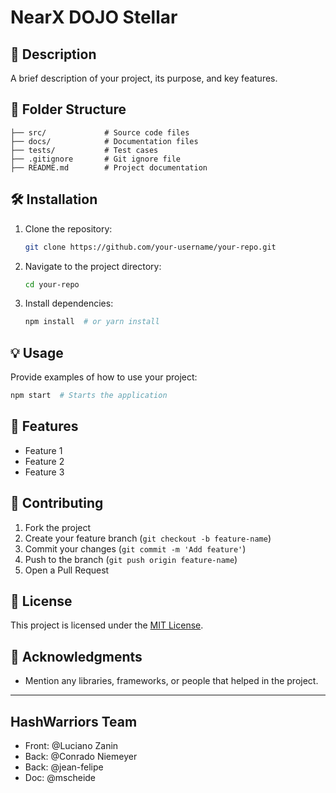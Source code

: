# NearX DOJO Stellar

## 🚀 Description
A brief description of your project, its purpose, and key features.

## 📂 Folder Structure
```
├── src/             # Source code files
├── docs/            # Documentation files
├── tests/           # Test cases
├── .gitignore       # Git ignore file
├── README.md        # Project documentation
```

## 🛠️ Installation
1. Clone the repository:
   ```bash
   git clone https://github.com/your-username/your-repo.git
   ```
2. Navigate to the project directory:
   ```bash
   cd your-repo
   ```
3. Install dependencies:
   ```bash
   npm install  # or yarn install
   ```

## 💡 Usage
Provide examples of how to use your project:
```bash
npm start  # Starts the application
```

## 📌 Features
- Feature 1
- Feature 2
- Feature 3

## 🤝 Contributing
1. Fork the project
2. Create your feature branch (`git checkout -b feature-name`)
3. Commit your changes (`git commit -m 'Add feature'`)
4. Push to the branch (`git push origin feature-name`)
5. Open a Pull Request

## 📜 License
This project is licensed under the [MIT License](LICENSE).

## 🌟 Acknowledgments
- Mention any libraries, frameworks, or people that helped in the project.

---
## HashWarriors Team
- Front: @Luciano Zanin 
- Back: @Conrado Niemeyer 
- Back: @jean-felipe 
- Doc: @mscheide 
